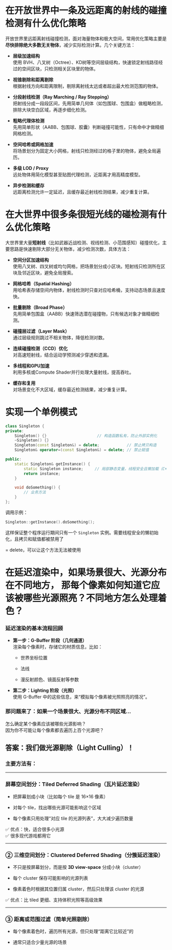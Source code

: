 # 在开放世界中一条及远距离的射线的碰撞检测有什么优化策略
开放世界里远距离射线碰撞检测，面对海量物体和极大空间，常用优化策略主要是**尽快排除绝大多数无关物体**，减少实际检测计算。几个关键方法：

-   **层级加速结构**  
    使用 BVH、八叉树（Octree）、KD树等空间层级结构，快速锁定射线路径经过的空间区块，只检测相关区块里的物体。
    
-   **视锥剔除和距离剔除**  
    根据射线方向和距离限制，剔除离射线太远或者超出最大检测范围的物体。
    
-   **分段射线检测（Ray Marching / Ray Stepping）**  
    把射线分成一段段区间，先用简单几何体（如包围球、包围盒）做粗略检测，排除大块空白区域，再逐步细化检测。
    
-   **粗略代理体检测**  
    先用简单形状（AABB、包围球、胶囊）判断碰撞可能性，只有命中才做精细网格检测。
    
-   **空间哈希或网格加速**  
    将场景划分为固定大小网格，射线只检测经过的格子里的物体，避免全局遍历。
    
-   **多级 LOD / Proxy**  
    远处物体用简化模型甚至贴图代理检测，近距离才用高精度模型。
    
-   **异步检测和缓存**  
    远距离检测允许一定延迟，且缓存最近射线检测结果，减少重复计算。

# 在大世界中很多条很短光线的碰检测有什么优化策略
大世界里大量**短射线**（比如武器近战检测、视线检测、小范围感知）碰撞优化，主要思路是快速剔除大部分无关物体，减少检测次数，具体方法：

-   **空间分区加速结构**  
    使用八叉树、四叉树或均匀网格，把场景划分成小区块。短射线只检测所在区块及邻近区块，避免全局搜索。
    
-   **网格哈希（Spatial Hashing）**  
    用哈希表存储空间内物体，射线检测时只查对应哈希桶，支持动态场景且速度快。
    
-   **批量剔除（Broad Phase）**  
    先用简单包围盒（AABB）快速筛选潜在碰撞物，只有候选对象才做精细检测。
    
-   **碰撞层过滤（Layer Mask）**  
    通过层级规则跳过不相关物体，降低检测对数。
    
-   **连续碰撞检测（CCD）优化**  
    对高速短射线，结合运动学预测减少穿透和遗漏。
    
-   **多线程和GPU加速**  
    利用多核或Compute Shader并行处理大量射线，提高吞吐。
    
-   **缓存和复用**  
    对场景变化不大区域，缓存最近检测结果，减少重复计算。
    
# 实现一个单例模式

```cpp
class Singleton {
private:
    Singleton() {}                      // 构造函数私有，防止外部实例化
    ~Singleton() {}
    Singleton(const Singleton&) = delete;            // 禁止拷贝构造
    Singleton& operator=(const Singleton&) = delete; // 禁止赋值

public:
    static Singleton& getInstance() {
        static Singleton instance;     // 局部静态变量，线程安全且懒加载（C++11起）
        return instance;
    }

    void doSomething() {
        // 业务方法
    }
};
```
调用示例：
```cpp
Singleton::getInstance().doSomething();
```
这样保证整个程序运行期间只有一个 `Singleton` 实例。需要线程安全的懒初始化，且拷贝和赋值都被禁用了

= delete，可以让这个方法无法被使用

# 在延迟渲染中，如果场景很大、光源分布在不同地方，  那每个像素如何知道它应该被哪些光源照亮？不同地方怎么处理着色？

### 延迟渲染的基本流程回顾
-   **第一步：G-Buffer 阶段（几何通道）**  
    渲染每个像素时，存储它的材质信息，比如：
    
    -   世界坐标位置
        
    -   法线
        
    -   漫反射颜色、镜面反射等参数
        
-   **第二步：Lighting 阶段（光照）**  
    使用 G-Buffer 中的这些信息，来“模拟每个像素被光照照亮的情况”。
    
### 那问题来了：如果一个场景很大、光源分布不同区域…

怎么确定某个像素应该被哪些光源影响？  
因为你不可能让每个像素都去遍历上百个光源吧？

## 答案：我们做**光源剔除（Light Culling）**！

### 主要方法有：

----------

### 屏幕空间划分：**Tiled Deferred Shading（瓦片延迟渲染）**

-   把屏幕划成小块（比如每个 tile 是 16×16 像素）
    
-   对每个 tile，找出哪些光源可能影响这个区域
    
-   每个像素只用处理“对应 tile 的光源列表”，大大减少遍历数量
    

✅ 优点：快，适合很多小光源  
✅ 很多现代游戏都用它

----------

### ② 三维空间划分：**Clustered Deferred Shading（分簇延迟渲染）**

-   不只是按屏幕划分，而是按 **3D view-space** 分成小块（cluster）
    
-   每个 cluster 保存可能影响的光源列表
    
-   像素着色时根据其位置归属 cluster，然后只处理该 cluster 的光源
    

✅ 优点：比 tiled 更细、支持体积光照等高级效果

----------

### ③ 距离或范围过滤（简单光照剔除）

-   每个像素着色时，遍历所有光源，但只处理“距离它比较近”的
    
-   通常只适合少量光源的场景
<!--stackedit_data:
eyJoaXN0b3J5IjpbLTEyMzgwMjY0OTEsLTIwMTc1NzQ5NjJdfQ
==
-->